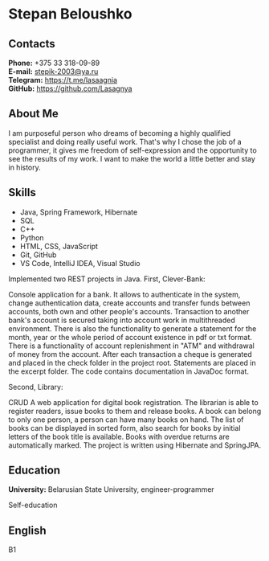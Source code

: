 # Stepan Beloushko

## Contacts
**Phone:** +375 33 318-09-89\
**E-mail:** stepik-2003@ya.ru\
**Telegram:** https://t.me/lasaagnia \
**GitHub:** https://github.com/Lasagnya

## About Me
I am purposeful person who dreams of becoming a highly qualified specialist and doing really useful work. That's why I chose the job of a programmer, it gives me freedom of self-expression and the opportunity to see the results of my work. I want to make the world a little better and stay in history.

## Skills
* Java, Spring Framework, Hibernate
* SQL
* C++
* Python
* HTML, CSS, JavaScript
* Git, GitHub
* VS Code, IntelliJ IDEA, Visual Studio

Implemented two REST projects in Java. First, Clever-Bank:

Console application for a bank. It allows to authenticate in the system, change authentication data, create accounts and transfer funds between accounts, both own and other people's accounts. Transaction to another bank's account is secured taking into account work in multithreaded environment. There is also the functionality to generate a statement for the month, year or the whole period of account existence in pdf or txt format. There is a functionality of account replenishment in "ATM" and withdrawal of money from the account. After each transaction a cheque is generated and placed in the check folder in the project root. Statements are placed in the excerpt folder. The code contains documentation in JavaDoc format.

Second, Library:

CRUD A web application for digital book registration. The librarian is able to register readers, issue books to them and release books. A book can belong to only one person, a person can have many books on hand. The list of books can be displayed in sorted form, also search for books by initial letters of the book title is available. Books with overdue returns are automatically marked. The project is written using Hibernate and SpringJPA.


## Education
**University:** Belarusian State University, engineer-programmer

Self-education

## English
B1
